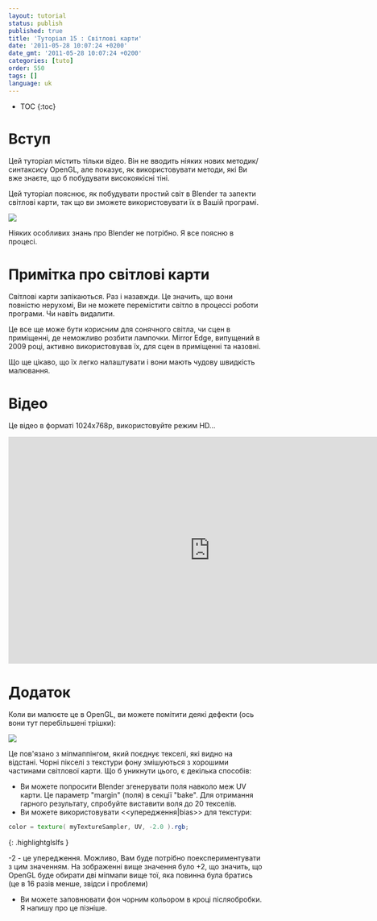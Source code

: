 ```yaml
---
layout: tutorial
status: publish
published: true
title: 'Туторіал 15 : Світлові карти'
date: '2011-05-28 10:07:24 +0200'
date_gmt: '2011-05-28 10:07:24 +0200'
categories: [tuto]
order: 550
tags: []
language: uk
---
```


* TOC
{:toc}

# Вступ

Цей туторіал містить тільки відео. Він не вводить ніяких нових методик/синтаксису OpenGL, але показує, як використовувати методи, які Ви вже знаєте, що б побудувати високоякісні тіні.

Цей туторіал пояснює, як побудувати простий світ в Blender та запекти світлові карти, так що ви зможете використовувати їх в Вашій програмі.

![]({{site.baseurl}}/assets/images/tuto-15-lightmaps/lighmappedroom.png)

Ніяких особливих знань про Blender не потрібно. Я все поясню в процесі.

# Примітка про світлові карти

Світлові карти запікаються. Раз і назавжди. Це значить, що вони повністю нерухомі, Ви не можете перемістити світло в процессі роботи програми. Чи навіть видалити.

Це все ще може бути корисним для сонячного світла, чи сцен в приміщенні, де неможливо розбити лампочки. Mirror Edge, випущений в 2009 році, активно використовував їх, для сцен в приміщенні та назовні.

Що ще цікаво, що їх легко налаштувати і вони мають чудову швидкість малювання.

# Відео

Це відео в форматі 1024x768p, використовуйте режим HD...

<iframe src="http://player.vimeo.com/video/24359223?title=0&byline=0&portrait=0" frameborder="0" width="800" height="450"></iframe>

# Додаток

Коли ви малюєте це в OpenGL, ви можете помітити деякі дефекти (ось вони тут перебільшені трішки):

![]({{site.baseurl}}/assets/images/tuto-15-lightmaps/positivebias.png)

Це пов'язано з міпмаппінгом, який поєднує текселі, які видно на відстані. Чорні пікселі з текстури фону змішуються з хорошими частинами світлової карти. Що б уникнути цього, є декілька способів:

* Ви можете попросити Blender згенерувати поля навколо меж UV карти. Це параметр "margin" (поля) в секції "bake". Для отримання гарного результату, спробуйте виставити воля до 20 текселів.
* Ви можете використовувати <<упередження|bias>> для текстури:

``` glsl
color = texture( myTextureSampler, UV, -2.0 ).rgb;
```
{: .highlightglslfs }

-2 - це упередження. Можливо, Вам буде потрібно поекспериментувати з цим значенням. На зображенні вище значення було +2, що значить, що OpenGL буде обирати дві міпмапи вище тої, яка повинна була братись (це в 16 разів менше, звідси і проблеми)

* Ви можете заповнювати фон чорним кольором в кроці післяобробки. Я напишу про це пізніше.

